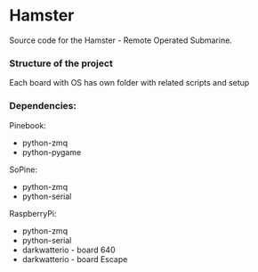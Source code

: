 Hamster
=======

Source code for the Hamster - Remote Operated Submarine.

### Structure of the project

Each board with OS has own folder with related scripts and setup


### Dependencies:

Pinebook:

* python-zmq
* python-pygame

SoPine:

* python-zmq
* python-serial

RaspberryPi:

* python-zmq
* python-serial
* darkwatterio - board 640
* darkwatterio - board Escape


